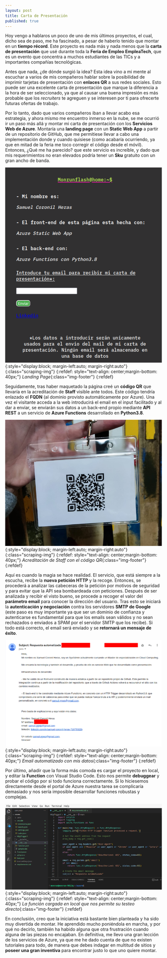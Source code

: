 ```yaml
---
layout: post
title: Carta de Presentación
published: true
---
```


Hoy vengo a hablaros un poco de uno de mis últimos proyectos, el cual, dicho sea de paso, me ha fascinado, a pesar de haberlo tenido que montar en un **tiempo récord**. Este proyecto es nada más y nada menos que la **carta de presentación** que usé durante toda la **Feria de Empleo EmpleaTech**, que es un evento que concentra a muchos estudiantes de las TICs y a importantes compañías tecnológicas. 

  

Antes que nada, ¿de dónde surgió la idea? Esta idea vino a mi mente al escuchar a varios de mis compañeros hablar sobre la posibilidad de imprimir tarjetas de presentación con **enlaces QR** a sus redes sociales. Esto puede ser una excelente carta de presentación que marque la diferencia a la hora de ser seleccionado, ya que al causar una buena impresión es más probable que los _recruiters_ te agreguen y se interesen por ti para ofrecerte futuras ofertas de trabajo.  

  

Por lo tanto, dado que varios compañeros iban a llevar acabo esa estrategia, y ahora mismo me encuentro inmerso en la nube, se me ocurrió ir un paso más allá y montar mi carta de presentación con los **Servicios Web de Azure**. Montaría una **landing page** con un **Static Web App** a partir de un repositorio de GitHub, que me permitiese llevar a cabo una implementación donde y cuando quisiese (como acabaría ocurriendo, ya que en mitad de la feria me toco corregir el código desde el móvil). Entonces, ¿Qué me ha parecido? que este servicio es increíble, y dado que mis requerimientos no eran elevados podría tener un **Sku** gratuito con un gran ancho de banda. 

 

![webcrismas](../img/presentacion/landing-page.png){:style="display:block; margin-left:auto; margin-right:auto"}{:class="scraping-img"}
{:refdef: style="text-align: center;margin-bottom: 40px;"}
_Landing Page_{:class="img-footer"}
{:refdef}

 

Seguidamente, tras haber maquetado la página creé un **código QR** que llevaría en la acreditación de **Staff** visible ante todos. Este código tendría enlazado el **FQDN** (al dominio provisto automáticamente por Azure). Una vez el visitante acceda a la web introducirá el email en el input facilitado y al dar a enviar, se enviarán sus datos a un back-end propio mediante **API REST** a un servicio de **Azure Functions** desarrollado en **Python3.8**. 

 

![webcrismas](../img/presentacion/qr.png){:style="display:block; margin-left:auto; margin-right:auto"}{:class="scraping-img"}
{:refdef: style="text-align: center;margin-bottom: 40px;"}
_Acreditación de Staff con el código QR_{:class="img-footer"}
{:refdef}

 

Aquí es cuando la magia se hace realidad. El servicio, que está siempre a la escucha, recibe la **nueva petición HTTP** y la recoge. Entonces, se procederá a analizar las cabeceras de la petición por motivos de seguridad y para evitar que la API sea bombardeada con peticiones. Después de ser analizada y recibir el visto bueno, se procede a recoger el valor del **parámetro email** para conocer la dirección del usuario. Tras esto se iniciará la **autenticación y negociación** contra los servidores **SMTP de Google** (este paso es muy importante ya que ser un dominio de confianza y autenticarse es fundamental para que los emails sean válidos y no sean rechazados o enviados a SPAM por el servidor SMTP que los recibe). Si todo está correcto, el email será enviado y se **retornará un mensaje de éxito**. 

 

![webcrismas](../img/presentacion/email.png){:style="display:block; margin-left:auto; margin-right:auto"}{:class="scraping-img"}
{:refdef: style="text-align: center;margin-bottom: 40px;"}
_Email automatizado con mis datos_{:class="img-footer"}
{:refdef}


Por último, añadir que la forma más comoda es cargar el proyecto en local, y editar la **Function** con Visual Studio Code. Esto nos permite **debuggear** y probar el código por si todo funciona correctamente. Si lo hiciesemos directamente desde el portal de Azure nuestra tarea se complicaría demasiado y nos sería imposible desarrollar funciones robustas y complejas.

![webcrismas](../img/presentacion/visual.png){:style="display:block; margin-left:auto; margin-right:auto"}{:class="scraping-img"}
{:refdef: style="text-align: center;margin-bottom: 40px;"}
_La función cargada en local que nos permite su testeo directo_{:class="img-footer"}
{:refdef}

En conclusión, creo que la iniciativa está bastante bien planteada y ha sido muy divertida de montar. He aprendido mucho poniéndola en marcha, y por qué no decirlo, también ha habido alguna que otra frustración cuando alguna de las piezas no encajaban. En definitiva, me llevo una gran lección de los servicios de Azure, ya que me he dado cuenta de que no existen tutoriales para todo, de manera que debes indagar en multitud de sitios y **poseer una gran inventiva** para encontrar justo lo que uno quiere montar. 
